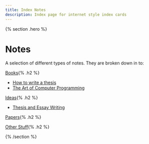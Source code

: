 ```yaml
---
title: Index Notes
description: Index page for internet style index cards
---
```


{% section .hero %}
# Notes
A selection of different types of notes. They are broken down in to: 

[Books](/notes/books){%  .h2 %}
- [How to write a thesis](/notes/books/COUlEuCc)
- [The Art of Computer Programming](/notes/books/COUlEuCc)


[Ideas](/notes/ideas){%  .h2 %}
- [Thesis and Essay Writing](/notes/ideas/thesis-essay)

[Papers](/notes/papers){%  .h2 %}


[Other Stuff](/notes/other){%  .h2 %}

{% /section %}